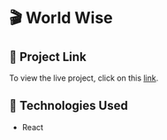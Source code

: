 # 🎬 World Wise  


## 🔗 Project Link  

To view the live project, click on this [link](https://popcorn-six-orcin.vercel.app/).  



## 📄 Technologies Used  

- React  

